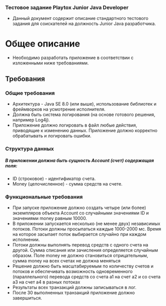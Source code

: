 ### Тестовое задание Playtox Junior Java Developer

- Данный документ содержит описание стандартного тестового задания для соискателей на должность Junior Java разработчика.

# Общее описание
- Необходимо разработать приложение в соответствии с изложенными ниже требованиями.

## Требования

### Общие требования
- Архитектура - Java SE 8.0 (или выше), использование библиотек и фреймворков на усмотрение исполнителя.
- Должна быть система логирования (на основе готового решения, например Log4j). 
- Приложение должно логировать в файл любые действия, приводящие к изменению данных. Приложение должно корректно обрабатывать и логировать ошибки.

### Структура данных
##### В приложении должна быть сущность Account (счет) содержащая поля:
- ID (строковое) - идентификатор счета.
- Money (целочисленное) - сумма средств на счете.

### Функциональные требования
- При запуске приложение должно создать четыре (или более) экземпляров объекта Account со случайными значениями ID и значениями money равным 10000.
- В приложении запускается несколько (не менее двух) независимых потоков. Потоки должны просыпаться каждые 1000-2000 мс. Время на которое засыпает поток выбирается случайно при каждом исполнении.
- Потоки должны выполнять перевод средств с одного счета на другой. Сумма списания или зачисления определяется случайным образом. Поле money не должно становиться отрицательным, сумма money на всех счетах не должна меняться
- Решение должно быть масштабируемым по количеству счетов и потоков и обеспечивать возможность одновременного (параллельного) перевода средств со счета a1 на счет a2 и со счета a3 на счет а4 в разных потоках
- Результаты всех транзакций должны записываться в лог.
- После 30 выполненных транзакций приложение должно завершиться.


